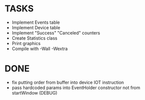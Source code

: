 # TASKS
- Implement Events table
- Implement Device table
- Implement "Success" "Canceled" counters
- Create Statistics class
- Print graphics
- Compile with -Wall -Wextra

# DONE
- fix putting order from buffer into device IOT instruction
- pass hardcoded params into EventHolder constructor not from startWindow (DEBUG)
